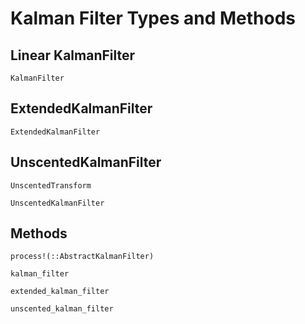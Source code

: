 # Kalman Filter Types and Methods


## Linear KalmanFilter

```@docs
KalmanFilter
```

## ExtendedKalmanFilter

```@docs
ExtendedKalmanFilter
```

## UnscentedKalmanFilter

```@docs
UnscentedTransform
```

```@docs
UnscentedKalmanFilter
```

## Methods

```@docs
process!(::AbstractKalmanFilter)
```

```@docs
kalman_filter
```

```@docs
extended_kalman_filter
```

```@docs
unscented_kalman_filter
```
